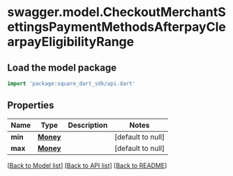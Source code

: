 # swagger.model.CheckoutMerchantSettingsPaymentMethodsAfterpayClearpayEligibilityRange

## Load the model package
```dart
import 'package:square_dart_sdk/api.dart'
```

## Properties
Name | Type | Description | Notes
------------ | ------------- | ------------- | -------------
**min** | [**Money**](Money.md) |  | [default to null]
**max** | [**Money**](Money.md) |  | [default to null]

[[Back to Model list]](../README.md#documentation-for-models) [[Back to API list]](../README.md#documentation-for-api-endpoints) [[Back to README]](../README.md)

